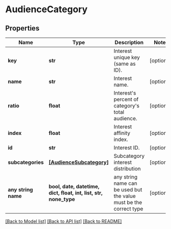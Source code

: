 # AudienceCategory


## Properties
Name | Type | Description | Notes
------------ | ------------- | ------------- | -------------
**key** | **str** | Interest unique key (same as ID). | [optional] 
**name** | **str** | Interest name. | [optional] 
**ratio** | **float** | Interest&#39;s percent of category&#39;s total audience. | [optional] 
**index** | **float** | Interest affinity index. | [optional] 
**id** | **str** | Interest ID. | [optional] 
**subcategories** | [**[AudienceSubcategory]**](AudienceSubcategory.md) | Subcategory interest distribution | [optional] 
**any string name** | **bool, date, datetime, dict, float, int, list, str, none_type** | any string name can be used but the value must be the correct type | [optional]

[[Back to Model list]](../README.md#documentation-for-models) [[Back to API list]](../README.md#documentation-for-api-endpoints) [[Back to README]](../README.md)


